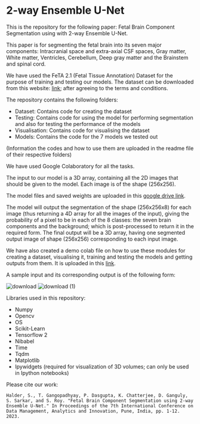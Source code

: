 # 2-way Ensemble U-Net

This is the repository for the following paper: Fetal Brain Component Segmentation using with 2-way Ensemble U-Net.

This paper is for segmenting the fetal brain into its seven major components: Intracranial space and extra-axial CSF spaces, Gray matter, White matter, Ventricles, Cerebellum, Deep gray matter and the Brainstem and spinal cord.

We have used the FeTA 2.1 (Fetal Tissue Annotation) Dataset for the purpose of training and testing our models. The dataset can be downloaded from this website: [link](https://zenodo.org/record/4541606#.Yqb6HHVBw_A); after agreeing to the terms and conditions.

The repository contains the following folders:
- Dataset: Contains code for creating the dataset
- Testing: Contains code for using the model for performing segmentation and also for testing the performance of the models
- Visualisation: Contains code for visualising the dataset
- Models: Contains the code for the 7 models we tested out

(Information the codes and how to use them are uploaded in the readme file of their respective folders)

We have used Google Colaboratory for all the tasks.

The input to our model is a 3D array, containing all the 2D images that should be given to the model. Each image is of the shape (256x256).

The model files and saved weights are uploaded in this [google drive link](https://drive.google.com/drive/folders/1lrWgQZ1xFyEwumqrg6-jWu16GA1yCWRp?usp=sharing).

The model will output the segmentation of the shape (256x256x8) for each image (thus returning a 4D array for all the images of the input), giving the probability of a pixel to be in each of the 8 classes: the seven brain components and the background; which is post-processed to return it in the required form. The final output will be a 3D array, having one segmented output image of shape (256x256) corresponding to each input image.

We have also created a demo colab file on how to use these modules for creating a dataset, visualising it, training and testing the models and getting outputs from them. It is uploaded in this [link](https://colab.research.google.com/drive/15-JJQE5sdSatZ0WWOMIuICncn6Pi4Eny?usp=sharing).

A sample input and its corresponding output is of the following form:

![download](https://user-images.githubusercontent.com/89569287/173315387-8a11dc43-d041-48f2-b0c6-9b0fa12c4047.png)
![download (1)](https://user-images.githubusercontent.com/89569287/173315401-da47764e-0a79-4535-888f-a7133d5f6ee0.png)

Libraries used in this repository:
- Numpy
- Opencv
- OS
- Scikit-Learn
- Tensorflow 2
- Nibabel
- Time
- Tqdm
- Matplotlib
- Ipywidgets (required for visualization of 3D volumes; can only be used in Ipython notebooks)


Please cite our work:
```
Halder, S., T. Gangopadhyay, P. Dasgupta, K. Chatterjee, D. Ganguly, S. Sarkar, and S. Roy. "Fetal Brain Component Segmentation using 2-way Ensemble U-Net." In Proceedings of the 7th International Conference on Data Management, Analytics and Innovation, Pune, India, pp. 1-12. 2023.
```
